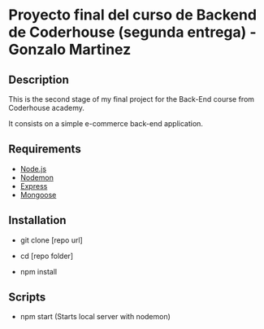 # Proyecto final del curso de Backend de Coderhouse (segunda entrega) - Gonzalo Martinez
## Description

This is the second stage of my final project for the Back-End course from Coderhouse academy.

It consists on a simple e-commerce back-end application.

## Requirements

* [Node.js](https://nodejs.org/)
* [Nodemon](https://www.npmjs.com/package/nodemon)
* [Express](https://expressjs.com/)
* [Mongoose](https://mongoosejs.com/)

## Installation

- git clone [repo url]

- cd [repo folder]

- npm install

## Scripts

- npm start (Starts local server with nodemon)
